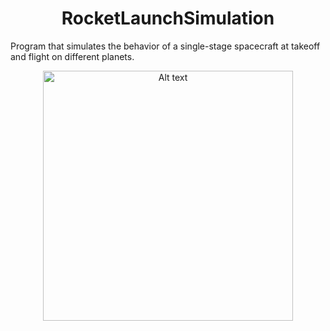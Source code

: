 <h1 align="center">RocketLaunchSimulation</h1>

Program that simulates the behavior of a single-stage spacecraft at takeoff and flight on different planets.

<p align="center">
  <img title="a title" alt="Alt text" src="https://media.tenor.com/4O7uNcs8vHgAAAAC/rocket-launch.gif" style="width:400px;height:auto;">
</p>
